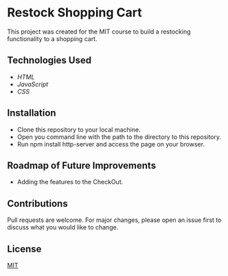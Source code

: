 # Restock Shopping Cart

This project was created for the MIT course to build a restocking functionality to a shopping cart.

## Technologies Used

* _HTML_
* _JavaScript_
* _CSS_

## Installation

* Clone this repository to your local machine.
* Open you command line with the path to the directory to this repository.
* Run npm install http-server and access the page on your browser.

## Roadmap of Future Improvements 

* Adding the features to the CheckOut.

## Contributions 

Pull requests are welcome. For major changes, please open an issue first to discuss what you would like to change.

## License

[MIT](./LICENSE)